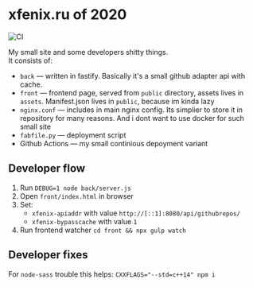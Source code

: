 xfenix.ru of 2020
==
![CI](https://github.com/xfenix/xfenix.ru/workflows/CI/badge.svg)  

My small site and some developers shitty things.  
It consists of:
* `back` — written in fastify. Basically it's a small github adapter api with cache.
* `front` — frontend page, served from `public` directory, assets lives in `assets`. Manifest.json lives in `public`, because im kinda lazy
* `nginx.conf` — includes in main nginx config. Its simplier to store it in repository for many reasons. And i dont want to use docker for such small site
* `fabfile.py` — deployment script
* Github Actions — my small continious depoyment variant

## Developer flow
1. Run `DEBUG=1 node back/server.js`
1. Open `front/index.html` in browser
1. Set:
    * `xfenix-apiaddr` with value `http://[::1]:8080/api/githubrepos/`
    * `xfenix-bypasscache` with value `1`
1. Run frontend watcher `cd front && npx gulp watch`

## Developer fixes
For `node-sass` trouble this helps: `CXXFLAGS="--std=c++14" npm i`
